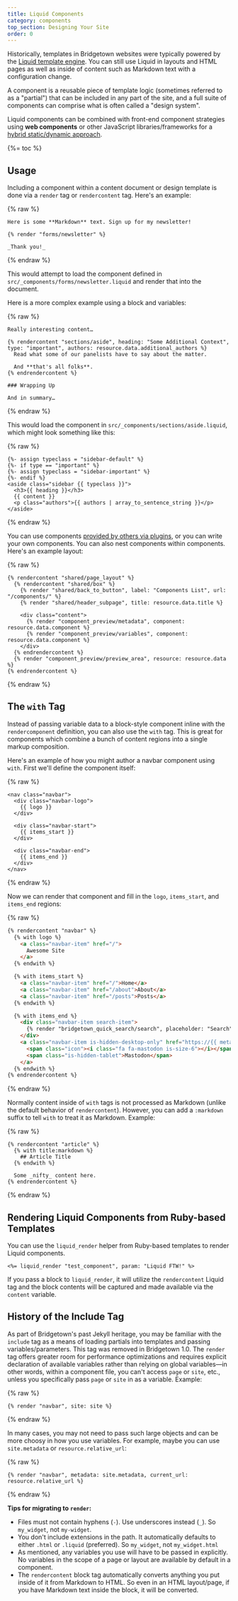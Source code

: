 ```yaml
---
title: Liquid Components
category: components
top_section: Designing Your Site
order: 0
---
```


Historically, templates in Bridgetown websites were typically powered by the [Liquid template engine](/docs/template-engines/liquid). You can still use Liquid in layouts and HTML pages as well as inside of content such as Markdown text with a configuration change.

A component is a reusable piece of template logic (sometimes referred to as a "partial") that can be included in any part of the site, and a full suite of components can comprise what is often called a "design system".

Liquid components can be combined with front-end component strategies using **web components** or other JavaScript libraries/frameworks for a [hybrid static/dynamic approach](/docs/components#hybrid-components).

{%= toc %}

## Usage

Including a component within a content document or design template is done via a `render` tag or `rendercontent` tag. Here's an example:

{% raw %}
```liquid
Here is some **Markdown** text. Sign up for my newsletter!

{% render "forms/newsletter" %}

_Thank you!_
```
{% endraw %}

This would attempt to load the component defined in `src/_components/forms/newsletter.liquid` and render that into the document.

Here is a more complex example using a block and variables:

{% raw %}
```liquid
Really interesting content…

{% rendercontent "sections/aside", heading: "Some Additional Context", type: "important", authors: resource.data.additional_authors %}
  Read what some of our panelists have to say about the matter.

  And **that's all folks**.
{% endrendercontent %}

### Wrapping Up

And in summary…
```
{% endraw %}

This would load the component in `src/_components/sections/aside.liquid`, which might look something like this:

{% raw %}
```liquid
{%- assign typeclass = "sidebar-default" %}
{%- if type == "important" %}
{%- assign typeclass = "sidebar-important" %}
{%- endif %}
<aside class="sidebar {{ typeclass }}">
  <h3>{{ heading }}</h3>
  {{ content }}
  <p class="authors">{{ authors | array_to_sentence_string }}</p>
</aside>
```
{% endraw %}

You can use components [provided by others via plugins](/docs/plugins/source-manifests), or you can write your own components. You can also nest components within components. Here's an example layout:

{% raw %}
```liquid
{% rendercontent "shared/page_layout" %}
  {% rendercontent "shared/box" %}
    {% render "shared/back_to_button", label: "Components List", url: "/components/" %}
    {% render "shared/header_subpage", title: resource.data.title %}

    <div class="content">
      {% render "component_preview/metadata", component: resource.data.component %}
      {% render "component_preview/variables", component: resource.data.component %}
    </div>
  {% endrendercontent %}
  {% render "component_preview/preview_area", resource: resource.data %}
{% endrendercontent %}
```
{% endraw %}

## The `with` Tag

Instead of passing variable data to a block-style component inline with the `rendercomponent` definition, you can also use the `with` tag. This is great for components which combine a bunch of content regions into a single markup composition.

Here's an example of how you might author a navbar component using `with`. First we'll define the component itself:

{% raw %}
```liquid
<nav class="navbar">
  <div class="navbar-logo">
    {{ logo }}
  </div>

  <div class="navbar-start">
    {{ items_start }}
  </div>

  <div class="navbar-end">
    {{ items_end }}
  </div>
</nav>
```
{% endraw %}

Now we can render that component and fill in the `logo`, `items_start`, and `items_end` regions:

{% raw %}
```html
{% rendercontent "navbar" %}
  {% with logo %}
    <a class="navbar-item" href="/">
      Awesome Site
    </a>
  {% endwith %}

  {% with items_start %}
    <a class="navbar-item" href="/">Home</a>
    <a class="navbar-item" href="/about">About</a>
    <a class="navbar-item" href="/posts">Posts</a>
  {% endwith %}

  {% with items_end %}
    <div class="navbar-item search-item">
      {% render "bridgetown_quick_search/search", placeholder: "Search", input_class: "input" %}
    </div>
    <a class="navbar-item is-hidden-desktop-only" href="https://{{ metadata.mastodon }}" target="_blank" rel="noopener">
      <span class="icon"><i class="fa fa-mastodon is-size-6"></i></span>
      <span class="is-hidden-tablet">Mastodon</span>
    </a>
  {% endwith %}
{% endrendercontent %}
```
{% endraw %}

Normally content inside of `with` tags is not processed as Markdown (unlike the default behavior of `rendercontent`). However, you can add a `:markdown` suffix to tell `with` to treat it as Markdown. Example:

{% raw %}
```liquid
{% rendercontent "article" %}
  {% with title:markdown %}
    ## Article Title
  {% endwith %}

  Some _nifty_ content here.
{% endrendercontent %}
```
{% endraw %}

## Rendering Liquid Components from Ruby-based Templates

You can use the `liquid_render` helper from Ruby-based templates to render Liquid components.

```erb
<%= liquid_render "test_component", param: "Liquid FTW!" %>
```

If you pass a block to `liquid_render`, it will utilize the `rendercontent` Liquid tag and the block contents will be captured and made available via the `content` variable.

## History of the Include Tag

As part of Bridgetown's past Jekyll heritage, you may be familiar with the `include` tag as a means of loading partials into templates and passing variables/parameters. This tag was removed in Bridgetown 1.0. The `render` tag offers greater room for performance optimizations and requires explicit declaration of available variables rather than relying on global variables—in other words, within a component file, you can't access `page` or `site`, etc., unless you specifically pass `page` or `site` in as a variable. Example:

{% raw %}
```liquid
{% render "navbar", site: site %}
```
{% endraw %}

In many cases, you may not need to pass such large objects and can be more choosy in how you use variables. For example, maybe you can use `site.metadata` or `resource.relative_url`:

{% raw %}
```liquid
{% render "navbar", metadata: site.metadata, current_url: resource.relative_url %}
```
{% endraw %}

**Tips for migrating to `render`:**

* Files must not contain hyphens (`-`). Use underscores instead (`_`). So `my_widget`, not `my-widget`.
* You don't include extensions in the path. It automatically defaults to either `.html` or `.liquid` (preferred). So `my_widget`, not `my_widget.html`
* As mentioned, any variables you use will have to be passed in explicitly. No variables in the scope of a page or layout are available by default in a component.
* The `rendercontent` block tag automatically converts anything you put inside of it from Markdown to HTML. So even in an HTML layout/page, if you have Markdown text inside the block, it will be converted.
